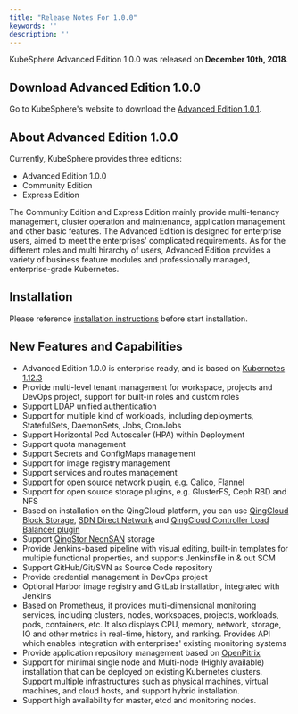 ```yaml
---
title: "Release Notes For 1.0.0"
keywords: ''
description: ''
---
```


KubeSphere Advanced Edition 1.0.0 was released on **December 10th, 2018**. 

## Download Advanced Edition 1.0.0

Go to KubeSphere's website to download the [Advanced Edition 1.0.1](https://kubesphere.io/download/?type=advanced).

## About Advanced Edition 1.0.0

Currently, KubeSphere provides three editions: 

- Advanced Edition 1.0.0
- Community Edition 
- Express Edition 

The Community Edition and Express Edition mainly provide multi-tenancy management, cluster operation and maintenance, application management and other basic features. The Advanced Edition is designed for enterprise users, aimed to meet the enterprises' complicated requirements. As for the different roles and multi hirarchy of users, Advanced Edition provides a variety of business feature modules and professionally managed, enterprise-grade Kubernetes.

## Installation

Please reference [installation instructions](../../installation/intro) before start installation.

## New Features and Capabilities

- Advanced Edition 1.0.0 is enterprise ready, and is based on [Kubernetes 1.12.3](https://github.com/kubernetes/kubernetes/releases/tag/v1.12.3)
- Provide multi-level tenant management for workspace, projects and DevOps project, support for built-in roles and custom roles
- Support LDAP unified authentication
- Support for multiple kind of workloads, including deployments, StatefulSets, DaemonSets, Jobs, CronJobs
- Support Horizontal Pod Autoscaler (HPA) within Deployment
- Support quota management
- Support Secrets and ConfigMaps management
- Support for image registry management
- Support services and routes management
- Support for open source network plugin, e.g. Calico, Flannel 
- Support for open source storage plugins, e.g. GlusterFS, Ceph RBD and NFS 
- Based on installation on the QingCloud platform, you can use [QingCloud Block Storage](https://github.com/yunify/qingcloud-csi), [SDN Direct Network](https://github.com/yunify/hostnic-cni) and [QingCloud Controller Load Balancer plugin](https://github.com/yunify/qingcloud-cloud-controller-manager)
- Support [QingStor NeonSAN](https://github.com/yunify/qingstor-csi) storage
- Provide Jenkins-based pipeline with visual editing, built-in templates for multiple functional properties, and supports Jenkinsfile in & out SCM
- Support GitHub/Git/SVN as Source Code repository 
- Provide credential management in DevOps project 
- Optional Harbor image registry and GitLab installation, integrated with Jenkins
- Based on Prometheus, it provides multi-dimensional monitoring services, including clusters, nodes, workspaces, projects, workloads, pods, containers, etc. It also displays CPU, memory, network, storage, IO and other metrics in real-time, history, and ranking. Provides API which enables integration with enterprises' existing monitoring systems
- Provide application repository management based on [OpenPitrix](https://openpitrix.io)
- Support for minimal single node and Multi-node (Highly available) installation that can be deployed on existing Kubernetes clusters. Support multiple infrastructures such as physical machines, virtual machines, and cloud hosts, and support hybrid installation.
- Support high availability for master, etcd and monitoring nodes.

